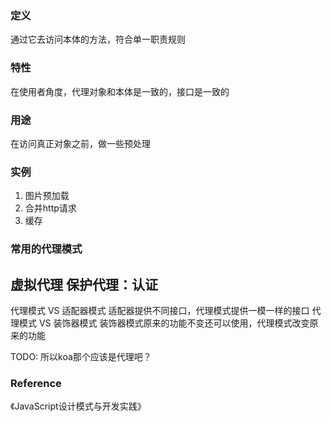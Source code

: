 ### 定义
通过它去访问本体的方法，符合单一职责规则

### 特性
在使用者角度，代理对象和本体是一致的，接口是一致的

### 用途
在访问真正对象之前，做一些预处理

### 实例
1. 图片预加载
1. 合并http请求
1. 缓存

###  常用的代理模式
虚拟代理
保护代理：认证
---

代理模式 VS 适配器模式 适配器提供不同接口，代理模式提供一模一样的接口
代理模式 VS 装饰器模式 装饰器模式原来的功能不变还可以使用，代理模式改变原来的功能


TODO: 所以koa那个应该是代理吧？

### Reference
《JavaScript设计模式与开发实践》
